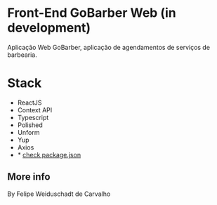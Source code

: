 # Front-End GoBarber Web (in development)

<p align="center">

Aplicação Web GoBarber, aplicação de agendamentos de serviços de barbearia.

# Stack

-   ReactJS
-   Context API
-   Typescript
-   Polished
-   Unform
-   Yup
-   Axios
-   \* [check package.json](/package.json)

## More info

By Felipe Weiduschadt de Carvalho
